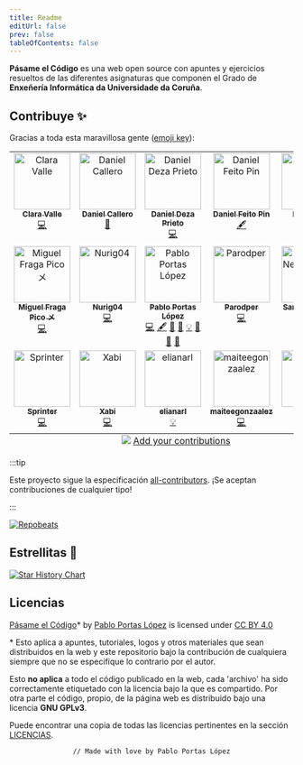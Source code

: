 ```yaml
---
title: Readme
editUrl: false
prev: false
tableOfContents: false
---
```


**Pásame el Código** es una web open source con apuntes y ejercicios resueltos de las diferentes asignaturas que componen el Grado de **Enxeñería Informática da Universidade da Coruña**.

## Contribuye ✨

Gracias a toda esta maravillosa gente ([emoji key](https://allcontributors.org/docs/en/emoji-key)):

<!-- ALL-CONTRIBUTORS-LIST:START - Do not remove or modify this section -->
<!-- prettier-ignore-start -->
<!-- markdownlint-disable -->
<table>
  <tbody>
    <tr>
      <td align="center" valign="top" width="20%"><a href="https://gitlab.com/CValle_"><img src="https://gitlab.com/uploads/-/system/user/avatar/6021942/avatar.png?s=100" width="100px;" alt="Clara Valle"/><br /><sub><b>Clara Valle</b></sub></a><br /><a href="https://github.com/TeenBiscuits/Pasame-Codigo/commits?author=CValle_" title="Code">💻</a></td>
      <td align="center" valign="top" width="20%"><a href="https://github.com/danicallero"><img src="https://avatars.githubusercontent.com/u/81188779?v=4?s=100" width="100px;" alt="Daniel Callero"/><br /><sub><b>Daniel Callero</b></sub></a><br /><a href="#design-danicallero" title="Design">🎨</a></td>
      <td align="center" valign="top" width="20%"><a href="https://github.com/dza205"><img src="https://avatars.githubusercontent.com/u/76247222?v=4?s=100" width="100px;" alt="Daniel Deza Prieto"/><br /><sub><b>Daniel Deza Prieto</b></sub></a><br /><a href="https://github.com/TeenBiscuits/Pasame-Codigo/commits?author=dza205" title="Code">💻</a></td>
      <td align="center" valign="top" width="20%"><a href="https://www.informaticapau.com/"><img src="https://avatars.githubusercontent.com/u/71133325?v=4?s=100" width="100px;" alt="Daniel Feito Pin"/><br /><sub><b>Daniel Feito Pin</b></sub></a><br /><a href="#content-danielfeitopin" title="Content">🖋</a></td>
      <td align="center" valign="top" width="20%"><a href="https://github.com/FerLS"><img src="https://avatars.githubusercontent.com/u/114153352?v=4?s=100" width="100px;" alt="Fernando Álvarez"/><br /><sub><b>Fernando Álvarez</b></sub></a><br /><a href="#example-FerLS" title="Examples">💡</a></td>
    </tr>
    <tr>
      <td align="center" valign="top" width="20%"><a href="https://github.com/Fraagaa"><img src="https://avatars.githubusercontent.com/u/66569329?v=4?s=100" width="100px;" alt="Miguel Fraga Pico メ"/><br /><sub><b>Miguel Fraga Pico メ</b></sub></a><br /><a href="https://github.com/TeenBiscuits/Pasame-Codigo/commits?author=Fraagaa" title="Code">💻</a></td>
      <td align="center" valign="top" width="20%"><a href="https://github.com/Nurig04"><img src="https://avatars.githubusercontent.com/u/152159453?v=4?s=100" width="100px;" alt="Nurig04"/><br /><sub><b>Nurig04</b></sub></a><br /><a href="https://github.com/TeenBiscuits/Pasame-Codigo/commits?author=Nurig04" title="Code">💻</a></td>
      <td align="center" valign="top" width="20%"><a href="https://pablopl.dev/"><img src="https://avatars.githubusercontent.com/u/81629707?v=4?s=100" width="100px;" alt="Pablo Portas López"/><br /><sub><b>Pablo Portas López</b></sub></a><br /><a href="https://github.com/TeenBiscuits/Pasame-Codigo/commits?author=TeenBiscuits" title="Code">💻</a> <a href="#content-TeenBiscuits" title="Content">🖋</a> <a href="https://github.com/TeenBiscuits/Pasame-Codigo/commits?author=TeenBiscuits" title="Documentation">📖</a> <a href="#design-TeenBiscuits" title="Design">🎨</a> <a href="#example-TeenBiscuits" title="Examples">💡</a> <a href="#projectManagement-TeenBiscuits" title="Project Management">📆</a> <a href="https://github.com/TeenBiscuits/Pasame-Codigo/pulls?q=is%3Apr+reviewed-by%3ATeenBiscuits" title="Reviewed Pull Requests">👀</a> <a href="#maintenance-TeenBiscuits" title="Maintenance">🚧</a></td>
      <td align="center" valign="top" width="20%"><a href="https://github.com/Parodper"><img src="https://avatars.githubusercontent.com/u/12100800?v=4?s=100" width="100px;" alt="Parodper"/><br /><sub><b>Parodper</b></sub></a><br /><a href="https://github.com/TeenBiscuits/Pasame-Codigo/commits?author=Parodper" title="Code">💻</a></td>
      <td align="center" valign="top" width="20%"><a href="https://github.com/sneiira"><img src="https://avatars.githubusercontent.com/u/151532950?v=4?s=100" width="100px;" alt="Santiago Neira Sejean"/><br /><sub><b>Santiago Neira Sejean</b></sub></a><br /><a href="https://github.com/TeenBiscuits/Pasame-Codigo/commits?author=sneiira" title="Code">💻</a></td>
    </tr>
    <tr>
      <td align="center" valign="top" width="20%"><a href="https://www.sprinter.work/"><img src="https://avatars.githubusercontent.com/u/69991979?v=4?s=100" width="100px;" alt="Sprinter"/><br /><sub><b>Sprinter</b></sub></a><br /><a href="https://github.com/TeenBiscuits/Pasame-Codigo/commits?author=Sprinter05" title="Code">💻</a></td>
      <td align="center" valign="top" width="20%"><a href="https://github.com/Xabiguitian"><img src="https://avatars.githubusercontent.com/u/114141049?v=4?s=100" width="100px;" alt="Xabi"/><br /><sub><b>Xabi</b></sub></a><br /><a href="https://github.com/TeenBiscuits/Pasame-Codigo/commits?author=Xabiguitian" title="Code">💻</a></td>
      <td align="center" valign="top" width="20%"><a href="https://github.com/elianarl"><img src="https://avatars.githubusercontent.com/u/160122335?v=4?s=100" width="100px;" alt="elianarl"/><br /><sub><b>elianarl</b></sub></a><br /><a href="#example-elianarl" title="Examples">💡</a></td>
      <td align="center" valign="top" width="20%"><a href="https://github.com/maiteegonzaalez"><img src="https://avatars.githubusercontent.com/u/151624797?v=4?s=100" width="100px;" alt="maiteegonzaalez"/><br /><sub><b>maiteegonzaalez</b></sub></a><br /><a href="https://github.com/TeenBiscuits/Pasame-Codigo/commits?author=maiteegonzaalez" title="Code">💻</a></td>
      <td align="center" valign="top" width="20%"><a href="https://github.com/angelacoust"><img src="https://avatars.githubusercontent.com/u/151532597?v=4?s=100" width="100px;" alt="ángela"/><br /><sub><b>ángela</b></sub></a><br /><a href="https://github.com/TeenBiscuits/Pasame-Codigo/commits?author=angelacoust" title="Code">💻</a></td>
    </tr>
  </tbody>
  <tfoot>
    <tr>
      <td align="center" size="13px" colspan="5">
        <img src="https://raw.githubusercontent.com/all-contributors/all-contributors-cli/1b8533af435da9854653492b1327a23a4dbd0a10/assets/logo-small.svg">
          <a href="https://all-contributors.js.org/docs/en/bot/usage">Add your contributions</a>
        </img>
      </td>
    </tr>
  </tfoot>
</table>

<!-- markdownlint-restore -->
<!-- prettier-ignore-end -->

<!-- ALL-CONTRIBUTORS-LIST:END -->

:::tip

Este proyecto sigue la especificación [all-contributors](https://github.com/all-contributors/all-contributors). ¡Se aceptan contribuciones de cualquier tipo!

:::

[![Repobeats](https://repobeats.axiom.co/api/embed/a8e143aa3070146b890d78a36acf3f2547e686c1.svg)](https://github.com/TeenBiscuits/Pasame-Codigo/pulse)

## Estrellitas 🌟

[![Star History Chart](https://api.star-history.com/svg?repos=TeenBiscuits/Pasame-Codigo&type=Date)](https://star-history.com/#TeenBiscuits/Pasame-Codigo&Date)

## Licencias

[Pásame el Código](https://pc.pablopl.dev/)\* by [Pablo Portas López](https://github.com/TeenBiscuits) is licensed under [CC BY 4.0](https://creativecommons.org/licenses/by/4.0/?ref=chooser-v1)

\* Esto aplica a apuntes, tutoriales, logos y otros materiales que sean distribuidos en la web y este repositorio bajo la contribución de cualquiera siempre que no se especifique lo contrario por el autor.

Esto **no aplica** a todo el código publicado en la web, cada 'archivo' ha sido correctamente etiquetado con la licencia bajo la que es compartido. Por otra parte el código, propio, de la página web es distribuido bajo una licencia **GNU GPLv3**.

Puede encontrar una copia de todas las licencias pertinentes en la sección [LICENCIAS](/intro/licencias/).

<div align="center">

```bash
// Made with love by Pablo Portas López
```

</div>
